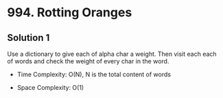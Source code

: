 # 994. Rotting Oranges

## Solution 1

Use a dictionary to give each of alpha char a weight. Then visit each each of words and check the weight of every char in the word.

* Time Complexity: O(N), N is the total content of words

* Space Complexity: O(1)

